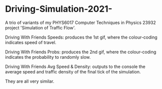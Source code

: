 # Driving-Simulation-2021-
A trio of variants of my PHYS6017 Computer Techniques in Physics 23932 project 'Simulation of Traffic Flow'.


Driving With Friends Speeds: produces the 1st gif, where the colour-coding indicates speed of travel.

Driving With Friends Probs: produces the 2nd gif, where the colour-coding indicates the probability to randomly slow.

Driving With Friends Avg Speed & Density: outputs to the console the average speed and traffic density of the final tick of the simulation.


They are all very similar.

